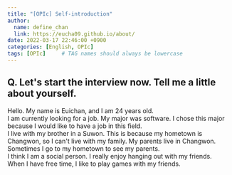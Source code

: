 ```yaml
---
title: "[OPIc] Self-introduction"
author:
  name: define_chan
  link: https://eucha09.github.io/about/
date: 2022-03-17 22:46:00 +0900
categories: [English, OPIc]
tags: [OPIc]     # TAG names should always be lowercase
---
```


## **Q. Let's start the interview now. Tell me a little about yourself.**

Hello. My name is Euichan, and I am 24 years old.   
I am currently looking for a job. My major was software. I chose this major because I would like to have a job in this field.   
I live with my brother in a Suwon. This is because my hometown is Changwon, so I can't live with my family. My parents live in Changwon. Sometimes I go to my hometown to see my parents.    
I think I am a social person. I really enjoy hanging out with my friends.   
When I have free time, I like to play games with my friends.
